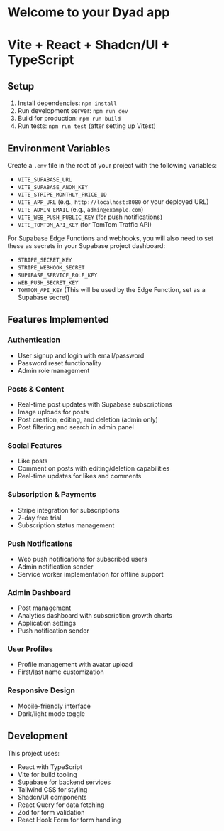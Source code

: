 # Welcome to your Dyad app

# Vite + React + Shadcn/UI + TypeScript

## Setup
1. Install dependencies: `npm install`
2. Run development server: `npm run dev`
3. Build for production: `npm run build`
4. Run tests: `npm run test` (after setting up Vitest)

## Environment Variables
Create a `.env` file in the root of your project with the following variables:
- `VITE_SUPABASE_URL`
- `VITE_SUPABASE_ANON_KEY`
- `VITE_STRIPE_MONTHLY_PRICE_ID`
- `VITE_APP_URL` (e.g., `http://localhost:8080` or your deployed URL)
- `VITE_ADMIN_EMAIL` (e.g., `admin@example.com`)
- `VITE_WEB_PUSH_PUBLIC_KEY` (for push notifications)
- `VITE_TOMTOM_API_KEY` (for TomTom Traffic API)

For Supabase Edge Functions and webhooks, you will also need to set these as secrets in your Supabase project dashboard:
- `STRIPE_SECRET_KEY`
- `STRIPE_WEBHOOK_SECRET`
- `SUPABASE_SERVICE_ROLE_KEY`
- `WEB_PUSH_SECRET_KEY`
- `TOMTOM_API_KEY` (This will be used by the Edge Function, set as a Supabase secret)

## Features Implemented

### Authentication
- User signup and login with email/password
- Password reset functionality
- Admin role management

### Posts & Content
- Real-time post updates with Supabase subscriptions
- Image uploads for posts
- Post creation, editing, and deletion (admin only)
- Post filtering and search in admin panel

### Social Features
- Like posts
- Comment on posts with editing/deletion capabilities
- Real-time updates for likes and comments

### Subscription & Payments
- Stripe integration for subscriptions
- 7-day free trial
- Subscription status management

### Push Notifications
- Web push notifications for subscribed users
- Admin notification sender
- Service worker implementation for offline support

### Admin Dashboard
- Post management
- Analytics dashboard with subscription growth charts
- Application settings
- Push notification sender

### User Profiles
- Profile management with avatar upload
- First/last name customization

### Responsive Design
- Mobile-friendly interface
- Dark/light mode toggle

## Development

This project uses:
- React with TypeScript
- Vite for build tooling
- Supabase for backend services
- Tailwind CSS for styling
- Shadcn/UI components
- React Query for data fetching
- Zod for form validation
- React Hook Form for form handling